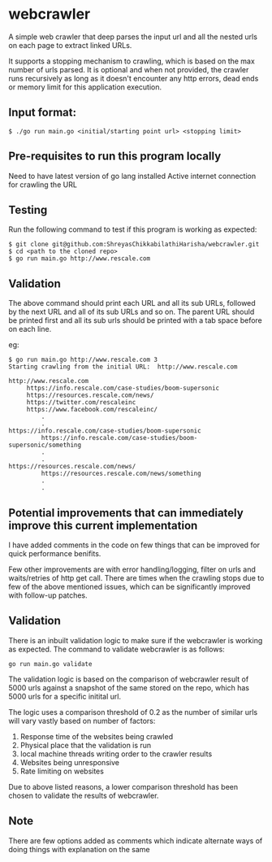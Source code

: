 # webcrawler

A simple web crawler that deep parses the input url and all the nested urls on each page to extract linked URLs.

It supports a stopping mechanism to crawling, which is based on the max number of urls parsed. It is optional and when not provided, the crawler runs recursively as long as it doesn't encounter any http errors, dead ends or memory limit for this application execution.

## Input format:
```
$ ./go run main.go <initial/starting point url> <stopping limit>
```

## Pre-requisites to run this program locally
Need to have latest version of go lang installed
Active internet connection for crawling the URL

## Testing
Run the following command to test if this program is working as expected:
```
$ git clone git@github.com:ShreyasChikkabilathiHarisha/webcrawler.git
$ cd <path to the cloned repo>
$ go run main.go http://www.rescale.com
```

## Validation
The above command should print each URL and all its sub URLs, followed by the next URL and all of its sub URLs and so on. The parent URL should be printed first and all its sub urls should be printed with a tab space before on each line.

eg:
```
$ go run main.go http://www.rescale.com 3
Starting crawling from the initial URL:  http://www.rescale.com

http://www.rescale.com
	 https://info.rescale.com/case-studies/boom-supersonic
	 https://resources.rescale.com/news/
	 https://twitter.com/rescaleinc
	 https://www.facebook.com/rescaleinc/
         .
         .
https://info.rescale.com/case-studies/boom-supersonic
         https://info.rescale.com/case-studies/boom-supersonic/something
         .
         .
https://resources.rescale.com/news/
         https://resources.rescale.com/news/something
         .
         .
```

## Potential improvements that can immediately improve this current implementation
I have added comments in the code on few things that can be improved for quick performance benifits.

Few other improvements are with error handling/logging, filter on urls and waits/retries of http get call. There are times when the crawling stops due to few of the above mentioned issues, which can be significantly improved with follow-up patches.

## Validation
There is an inbuilt validation logic to make sure if the webcrawler is working as expected. The command to validate webcrawler is as follows:
```
go run main.go validate
```

The validation logic is based on the comparison of webcrawler result of 5000 urls against a snapshot of the same stored on the repo, which has 5000 urls for a specific initital url. 

The logic uses a comparison threshold of 0.2 as the number of similar urls will vary vastly based on number of factors: 
   1. Response time of the websites being crawled
   2. Physical place that the validation is run
   3. local machine threads writing order to the crawler results
   4. Websites being unresponsive
   5. Rate limiting on websites

Due to above listed reasons, a lower comparison threshold has been chosen to validate the results of webcrawler.

## Note
There are few options added as comments which indicate alternate ways of doing things with explanation on the same
